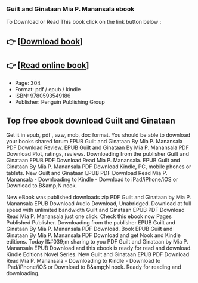 ### Guilt and Ginataan Mia P. Manansala ebook

To Download or Read This book click on the link button below :

## 👉  [**[Download book](http://ebooksharez.info/download.php?group=book&from=github.com&id=721858&lnk=1081 "Download book")**]

## 👉  [**[Read online book](http://ebooksharez.info/download.php?group=book&from=github.com&id=721858&lnk=1081 "Read online book")**]


* Page: 304
* Format: pdf / epub / kindle
* ISBN: 9780593549186
* Publisher: Penguin Publishing Group



## Top free ebook download Guilt and Ginataan


Get it in epub, pdf , azw, mob, doc format. You should be able to download your books shared forum EPUB Guilt and Ginataan By Mia P. Manansala PDF Download Review. EPUB Guilt and Ginataan By Mia P. Manansala PDF Download Plot, ratings, reviews. Downloading from the publisher Guilt and Ginataan EPUB PDF Download Read Mia P. Manansala. EPUB Guilt and Ginataan By Mia P. Manansala PDF Download Kindle, PC, mobile phones or tablets. New Guilt and Ginataan EPUB PDF Download Read Mia P. Manansala - Downloading to Kindle - Download to iPad/iPhone/iOS or Download to B&amp;amp;N nook.

New eBook was published downloads zip PDF Guilt and Ginataan by Mia P. Manansala EPUB Download Audio Download, Unabridged. Download at full speed with unlimited bandwidth Guilt and Ginataan EPUB PDF Download Read Mia P. Manansala just one click. Check this ebook now Pages Published Publisher. Downloading from the publisher EPUB Guilt and Ginataan By Mia P. Manansala PDF Download. Book EPUB Guilt and Ginataan By Mia P. Manansala PDF Download and get Nook and Kindle editions. Today I&amp;#039;m sharing to you PDF Guilt and Ginataan by Mia P. Manansala EPUB Download and this ebook is ready for read and download. Kindle Editions Novel Series. New Guilt and Ginataan EPUB PDF Download Read Mia P. Manansala - Downloading to Kindle - Download to iPad/iPhone/iOS or Download to B&amp;amp;N nook. Ready for reading and downloading.





